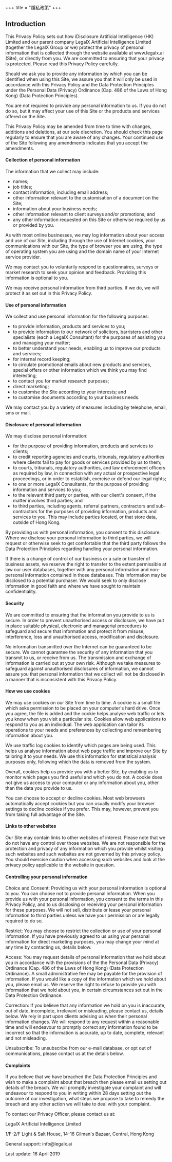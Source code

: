 +++
title = "隱私政策"
+++

<h2>Introduction</h2>
<p>
This Privacy Policy sets out how iDisclosure Artificial Intelligence (HK) Limited and our parent company LegalX Artificial Intelligence Limited (together the LegalX Group or we) protect the privacy of personal information that is collected through the website available at www.legalx.ai (Site), or directly from you. We are committed to ensuring that your privacy is protected. Please read this Privacy Policy carefully.
</p>

<p>
Should we ask you to provide any information by which you can be identified when using this Site, we assure you that it will only be used in accordance with this Privacy Policy and the Data Protection Principles under the Personal Data (Privacy) Ordinance (Cap. 486 of the Laws of Hong Kong) (Data Protection Principles).
</p>

<p>
You are not required to provide any personal information to us. If you do not do so, but it may affect your use of this Site or the products and services offered on the Site.
</p>

<p>
This Privacy Policy may be amended from time to time with changes, additions and deletions, at our sole discretion. You should check this page regularly to ensure that you are aware of any changes. Your continued use of the Site following any amendments indicates that you accept the amendments.
</p>

<h4>
Collection of personal information
</h4>

<p>
The information that we collect may include:
</p>

<ul class="list">
    <li>names;</li>
    <li>job titles;</li>
    <li>contact information, including email address;</li>
    <li>other information relevant to the customisation of a document on the Site;</li>
    <li>information about your business needs;</li>
    <li>other information relevant to client surveys and/or promotions; and</li>
    <li>any other information requested on this Site or otherwise required by us or provided by you.</li>
</ul>

<p>
As with most online businesses, we may log information about your access and use of our Site, including through the use of Internet cookies, your communications with our Site, the type of browser you are using, the type of operating system you are using and the domain name of your Internet service provider.
</p>

<p>
We may contact you to voluntarily respond to questionnaires, surveys or market research to seek your opinion and feedback. Providing this information is optional to you.
</p>

<p>
We may receive personal information from third parties. If we do, we will protect it as set out in this Privacy Policy.
</p>

<h4>
Use of personal information
</h4>

<p>
We collect and use personal information for the following purposes:
</p>

<ul class="list">
    <li>to provide information, products and services to you;</li>
    <li>to provide information to our network of solicitors, barristers and other specialists (each a LegalX Consultant) for the purposes of assisting you and managing your matter;</li>
    <li>to better understand your needs, enabling us to improve our products and services;</li>
    <li>for internal record keeping;</li>
    <li>to circulate promotional emails about new products and services, special offers or other information which we think you may find interesting;</li>
    <li>to contact you for market research purposes;</li>
    <li>direct marketing;</li>
    <li>to customise the Site according to your interests; and</li>
    <li>to customise documents according to your business needs.</li>
</ul>

<p>
We may contact you by a variety of measures including by telephone, email, sms or mail.
</p>

<h4>
Disclosure of personal information
</h4>

<p>
We may disclose personal information:
</p>

<ul class="list">
    <li>for the purpose of providing information, products and services to clients;</li>
    <li>to credit reporting agencies and courts, tribunals, regulatory authorities where clients fail to pay for goods or services provided by us to them;</li>
    <li>to courts, tribunals, regulatory authorities, and law enforcement officers as required by law, in connection with any actual or prospective legal proceedings, or in order to establish, exercise or defend our legal rights;</li>
    <li>to one or more LegalX Consultants, for the purpose of providing information and services to you;</li>
    <li>to the relevant third party or parties, with our client's consent, if the matter involves third parties; and</li>
    <li>to third parties, including agents, referral partners, contractors and sub-contractors for the purposes of providing information, products and services to you. This may include parties located, or that store data, outside of Hong Kong.</li>
</ul>

<p>
By providing us with personal information, you consent to this disclosure. Where we disclose your personal information to third parties, we will request or otherwise seek to get comfortable that the third party follows the Data Protection Principles regarding handling your personal information.
</p>

<p>
If there is a change of control of our business or a sale or transfer of business assets, we reserve the right to transfer to the extent permissible at law our user databases, together with any personal information and non-personal information contained in those databases. This information may be disclosed to a potential purchaser. We would seek to only disclose information in good faith and where we have sought to maintain confidentiality.
</p>

<h4>
Security
</h4>

<p>
We are committed to ensuring that the information you provide to us is secure. In order to prevent unauthorised access or disclosure, we have put in place suitable physical, electronic and managerial procedures to safeguard and secure that information and protect it from misuse, interference, loss and unauthorised access, modification and disclosure.
</p>

<p>
No information transmitted over the Internet can be guaranteed to be secure. We cannot guarantee the security of any information that you transmit to us, or receive from us. The transmission and exchange of information is carried out at your own risk. Although we take measures to safeguard against unauthorised disclosures of information, we cannot assure you that personal information that we collect will not be disclosed in a manner that is inconsistent with this Privacy Policy.
</p>

<h4>
How we use cookies
</h4>

<p>
We may use cookies on our Site from time to time. A cookie is a small file which asks permission to be placed on your computer's hard drive. Once you agree, the file is added and the cookie helps analyse web traffic or lets you know when you visit a particular site. Cookies allow web applications to respond to you as an individual. The web application can tailor its operations to your needs and preferences by collecting and remembering information about you.
</p>

<p>
We use traffic log cookies to identify which pages are being used. This helps us analyse information about web page traffic and improve our Site by tailoring it to your needs. We use this information for statistical analysis purposes only, following which the data is removed from the system.
</p>

<p>
Overall, cookies help us provide you with a better Site, by enabling us to monitor which pages you find useful and which you do not. A cookie does not give us access to your computer or any information about you, other than the data you provide to us.
</p>

<p>
You can choose to accept or decline cookies. Most web browsers automatically accept cookies but you can usually modify your browser settings to decline cookies if you prefer. This may, however, prevent you from taking full advantage of the Site.
</p>

<h4>
Links to other websites
</h4>

<p>
Our Site may contain links to other websites of interest. Please note that we do not have any control over those websites. We are not responsible for the protection and privacy of any information which you provide whilst visiting such websites and such websites are not governed by this privacy policy. You should exercise caution when accessing such websites and look at the privacy policy applicable to the website in question.
</p>

<h4>
Controlling your personal information
</h4>

<p>
Choice and Consent: Providing us with your personal information is optional to you. You can choose not to provide personal information. When you provide us with your personal information, you consent to the terms in this Privacy Policy, and to us disclosing or receiving your personal information for these purposes. We will not sell, distribute or lease your personal information to third parties unless we have your permission or are legally required to do so.
</p>

<p>
Restrict: You may choose to restrict the collection or use of your personal information. If you have previously agreed to us using your personal information for direct marketing purposes, you may change your mind at any time by contacting us, details below.
</p>

<p>
Access: You may request details of personal information that we hold about you in accordance with the provisions of the the Personal Data (Privacy) Ordinance (Cap. 486 of the Laws of Hong Kong) (Data Protection Ordinance). A small administrative fee may be payable for the provision of information. If you would like a copy of the information which we hold about you, please email us. We reserve the right to refuse to provide you with information that we hold about you, in certain circumstances set out in the Data Protection Ordinance.
</p>

<p>
Correction: If you believe that any information we hold on you is inaccurate, out of date, incomplete, irrelevant or misleading, please contact us, details below. We rely in part upon clients advising us when their personal information changes. We will respond to any request within a reasonable time and will endeavour to promptly correct any information found to be incorrect so that the information is accurate, up to date, complete, relevant and not misleading.
</p>

<p>
Unsubscribe: To unsubscribe from our e-mail database, or opt out of communications, please contact us at the details below.
</p>

<h4>
Complaints
</h4>

<p>
If you believe that we have breached the Data Protection Principles and wish to make a complaint about that breach then please email us setting out details of the breach. We will promptly investigate your complaint and will endeavour to respond to you in writing within 28 days setting out the outcome of our investigation, what steps we propose to take to remedy the breach and any other action we will take to deal with your complaint.
</p>

<p>
To contact our Privacy Officer, please contact us at:
</p>

<p>
LegalX Artificial Intelligence Limited
</p>

<p>
1/F-2/F Light & Salt House, 14-16 Gilman's Bazaar, Central, Hong Kong
</p>

<p>
General support: info@legalx.ai
</p>

<p>
Last update: 16 April 2019
</p>
